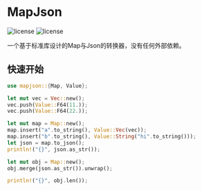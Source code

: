# MapJson
![license](https://img.shields.io/badge/license-MIT-blue)
![license](https://img.shields.io/badge/release-v0.1.0-green)

一个基于标准库设计的Map与Json的转换器，没有任何外部依赖。

## 快速开始
``` rust
use mapjson::{Map, Value};

let mut vec = Vec::new();
vec.push(Value::F64(11.));
vec.push(Value::F64(22.));

let mut map = Map::new();
map.insert("a".to_string(), Value::Vec(vec));
map.insert("b".to_string(), Value::String("hi".to_string()));
let json = map.to_json();
println!("{}", json.as_str());

let mut obj = Map::new();
obj.merge(json.as_str()).unwrap();

println!("{}", obj.len());
```